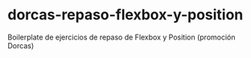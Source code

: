 # dorcas-repaso-flexbox-y-position
Boilerplate de ejercicios de repaso de Flexbox y Position (promoción Dorcas)
